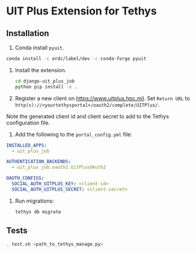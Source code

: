 # UIT Plus Extension for Tethys

## Installation

1. Conda install `pyuit`.

  ```bash
  conda install -c erdc/label/dev -c conda-forge pyuit
  ```
  
1. Install the extension.
    
    ```bash
    cd django-uit_plus_job
    python pip install -e .
    ```

1. Register a new client on https://www.uitplus.hpc.mil. Set `Return URL` to `http(s)://<yourtethysportal>/oauth2/complete/UITPlus/`.

  Note the generated client id and client secret to add to the Tethys configuration file.
    
1. Add the following to the `portal_config.yml` file:

  ```yaml
  INSTALLED_APPS:
    - uit_plus_job
  
  AUTHENTICATION_BACKENDS:
    - uit_plus_job.oauth2.UitPlusOAuth2
  
  OAUTH_CONFIGS:
    SOCIAL_AUTH_UITPLUS_KEY: <client-id>
    SOCIAL_AUTH_UITPLUS_SECRET: <client-secret>
  ```

1. Run migrations:

    ```bash
    tethys db migrate
    ```

## Tests

```bash
. test.sh <path_to_tethys_manage.py>
```
